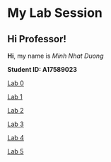 # My Lab Session

## Hi Professor!

**Hi**, my name is *Minh Nhat Duong*

**Student ID: A17589023**

[Lab 0](https://m7duong.github.io/LabReport/week0/index.html)

[Lab 1](https://m7duong.github.io/LabReport/week1/lab_report1.html)

[Lab 2](https://m7duong.github.io/LabReport/week3/lab_report2.html)

[Lab 3](https://m7duong.github.io/LabReport/week5/lab_report3.html)

[Lab 4](https://m7duong.github.io/LabReport/week7/lab_report4.html)

[Lab 5](https://m7duong.github.io/LabReport/week9/lab_report5.html)
